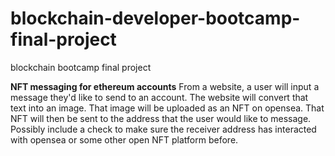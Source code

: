 # blockchain-developer-bootcamp-final-project
blockchain bootcamp final project

**NFT messaging for ethereum accounts**
From a website, a user will input a message they'd like to send to an account.
The website will convert that text into an image.
That image will be uploaded as an NFT on opensea.
That NFT will then be sent to the address that the user would like to message.
Possibly include a check to make sure the receiver address has interacted with opensea or some other open NFT platform before.
